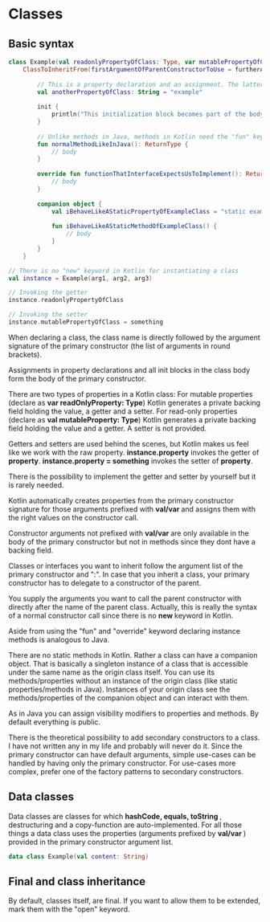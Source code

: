 # Classes

## Basic syntax

```kotlin
class Example(val readonlyPropertyOfClass: Type, var mutablePropertyOfClass: Type, furtherArgumentOfPrimaryConstructor: Type):
    ClassToInheritFrom(firstArgumentOfParentConstructorToUse = furtherArgumentOfPrimaryConstructor), FurtherInterfaceToImplement {
        
        // This is a property declaration and an assignment. The latter one becomes part of the body of the primary constructor.
        val anotherPropertyOfClass: String = "example"
    
        init {
            println("This initialization block becomes part of the body of the primary constructor")        
        }
    
        // Unlike methods in Java, methods in Kotlin need the "fun" keyword
        fun normalMethodLikeInJava(): ReturnType {
            // body
        }
    
        override fun functionThatInterfaceExpectsUsToImplement(): ReturnType {
            // body
        }
    
        companion object {
            val iBehaveLikeAStaticPropertyOfExampleClass = "static example"
            
            fun iBehaveLikeAStaticMethodOfExampleClass() {
                // body
            }   
        }
    }

// There is no "new" keyword in Kotlin for instantiating a class
val instance = Example(arg1, arg2, arg3)

// Invoking the getter
instance.readonlyPropertyOfClass

// Invoking the setter
instance.mutablePropertyOfClass = something
```

When declaring a class, the class name is directly followed by the argument signature of the primary constructor (the list of arguments in round brackets).

Assignments in property declarations and all init blocks in the class body form the body of the primary constructor.

There are two types of properties in a Kotlin class:
For mutable properties (declare as <b>var readOnlyProperty: Type</b>) Kotlin generates a private backing field holding the value, a getter and a setter. 
For read-only properties (declare as <b>val mutableProperty: Type</b>) Kotlin generates a private backing field holding the value and a getter. A setter is not provided.

Getters and setters are used behind the scenes, but Kotlin makes us feel like we work with the raw property.
<b>instance.property</b> invokes the getter of <b>property</b>. <b>instance.property = something</b> invokes the setter of <b>property</b>.

There is the possibility to implement the getter and setter by yourself but it is rarely needed.

Kotlin automatically creates properties from the primary constructor signature for those arguments prefixed with <b> val/var </b> and assigns them with the right values on the constructor call. 

Constructor arguments not prefixed with <b> val/var </b> are only available in the body of the primary constructor but not in methods since they dont have a backing field.

Classes or interfaces you want to inherit follow the argument list of the primary constructor and ":". In case that you inherit a class, your primary constructor has to delegate to a constructor of the parent.

You supply the arguments you want to call the parent constructor with directly after the name of the parent class. Actually, this is really the syntax of a normal constructor call since there is no <b> new </b> keyword in Kotlin.

Aside from using the "fun" and "override" keyword declaring instance methods is analogous to Java.

There are no static methods in Kotlin. Rather a class can have a companion object. That is basically a singleton instance of a class that is accessible under the same name as the origin class itself. 
You can use its methods/properties without an instance of the origin class (like static properties/methods in Java). Instances of your origin class see the methods/properties of the companion object and can interact with them.

As in Java you can assign visibility modifiers to properties and methods. By default everything is public.

There is the theoretical possibility to add secondary constructors to a class. I have not written any in my life and probably will never do it. Since the primary constructor can have default arguments, simple use-cases can be handled by having only the primary constructor. For use-cases more complex, prefer one of the factory patterns to secondary constructors.

## Data classes

Data classes are classes for which <b> hashCode, equals, toString </b>, destructuring and a copy-function are auto-implemented. For all those things a data class uses the properties (arguments prefixed by <b> val/var </b>) provided in the primary constructor argument list.

```kotlin
data class Example(val content: String)
```

## Final and class inheritance

By default, classes itself, are final. If you want to allow them to be extended, mark them with the "open" keyword. 
